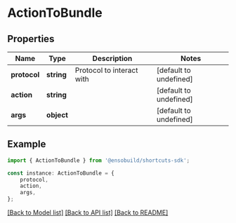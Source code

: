 # ActionToBundle


## Properties

Name | Type | Description | Notes
------------ | ------------- | ------------- | -------------
**protocol** | **string** | Protocol to interact with | [default to undefined]
**action** | **string** |  | [default to undefined]
**args** | **object** |  | [default to undefined]

## Example

```typescript
import { ActionToBundle } from '@ensobuild/shortcuts-sdk';

const instance: ActionToBundle = {
    protocol,
    action,
    args,
};
```

[[Back to Model list]](../README.md#documentation-for-models) [[Back to API list]](../README.md#documentation-for-api-endpoints) [[Back to README]](../README.md)
